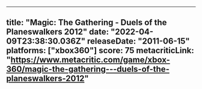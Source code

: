 
---
title: "Magic: The Gathering - Duels of the Planeswalkers 2012"
date: "2022-04-09T23:38:30.036Z"
releaseDate: "2011-06-15"
platforms: ["xbox360"]
score: 75
metacriticLink: "https://www.metacritic.com/game/xbox-360/magic-the-gathering---duels-of-the-planeswalkers-2012"
---
